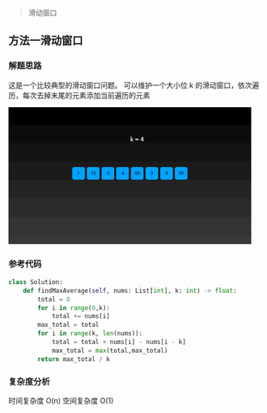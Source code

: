> 滑动窗口

## 方法一滑动窗口

### 解题思路

这是一个比较典型的滑动窗口问题。
可以维护一个大小位 k 的滑动窗口，依次遍历，每次去掉末尾的元素添加当前遍历的元素

![](../post/images/Fmwbqi5bJv_uKX9O0xTAj9uAnKBA.gif)

### 参考代码

```python
class Solution:
    def findMaxAverage(self, nums: List[int], k: int) -> float:
        total = 0
        for i in range(0,k):
            total += nums[i]
        max_total = total
        for i in range(k, len(nums)):
            total = total + nums[i] - nums[i - k]
            max_total = max(total,max_total)
        return max_total / k
```

### 复杂度分析

时间复杂度 O(n)
空间复杂度 O(1)
